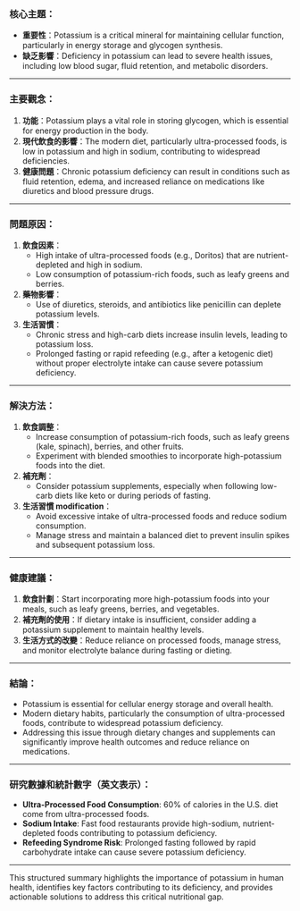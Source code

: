 ### 核心主題：  
- **重要性**：Potassium is a critical mineral for maintaining cellular function, particularly in energy storage and glycogen synthesis.  
- **缺乏影響**：Deficiency in potassium can lead to severe health issues, including low blood sugar, fluid retention, and metabolic disorders.  

---

### 主要觀念：  
1. **功能**：Potassium plays a vital role in storing glycogen, which is essential for energy production in the body.  
2. **現代飲食的影響**：The modern diet, particularly ultra-processed foods, is low in potassium and high in sodium, contributing to widespread deficiencies.  
3. **健康問題**：Chronic potassium deficiency can result in conditions such as fluid retention, edema, and increased reliance on medications like diuretics and blood pressure drugs.  

---

### 問題原因：  
1. **飲食因素**：  
   - High intake of ultra-processed foods (e.g., Doritos) that are nutrient-depleted and high in sodium.  
   - Low consumption of potassium-rich foods, such as leafy greens and berries.  
2. **藥物影響**：  
   - Use of diuretics, steroids, and antibiotics like penicillin can deplete potassium levels.  
3. **生活習慣**：  
   - Chronic stress and high-carb diets increase insulin levels, leading to potassium loss.  
   - Prolonged fasting or rapid refeeding (e.g., after a ketogenic diet) without proper electrolyte intake can cause severe potassium deficiency.  

---

### 解決方法：  
1. **飲食調整**：  
   - Increase consumption of potassium-rich foods, such as leafy greens (kale, spinach), berries, and other fruits.  
   - Experiment with blended smoothies to incorporate high-potassium foods into the diet.  
2. **補充劑**：  
   - Consider potassium supplements, especially when following low-carb diets like keto or during periods of fasting.  
3. **生活習慣 modification**：  
   - Avoid excessive intake of ultra-processed foods and reduce sodium consumption.  
   - Manage stress and maintain a balanced diet to prevent insulin spikes and subsequent potassium loss.  

---

### 健康建議：  
1. **飲食計劃**：Start incorporating more high-potassium foods into your meals, such as leafy greens, berries, and vegetables.  
2. **補充劑的使用**：If dietary intake is insufficient, consider adding a potassium supplement to maintain healthy levels.  
3. **生活方式的改變**：Reduce reliance on processed foods, manage stress, and monitor electrolyte balance during fasting or dieting.  

---

### 結論：  
- Potassium is essential for cellular energy storage and overall health.  
- Modern dietary habits, particularly the consumption of ultra-processed foods, contribute to widespread potassium deficiency.  
- Addressing this issue through dietary changes and supplements can significantly improve health outcomes and reduce reliance on medications.  

---

### 研究數據和統計數字（英文表示）：  
- **Ultra-Processed Food Consumption**: 60% of calories in the U.S. diet come from ultra-processed foods.  
- **Sodium Intake**: Fast food restaurants provide high-sodium, nutrient-depleted foods contributing to potassium deficiency.  
- **Refeeding Syndrome Risk**: Prolonged fasting followed by rapid carbohydrate intake can cause severe potassium deficiency.  

--- 

This structured summary highlights the importance of potassium in human health, identifies key factors contributing to its deficiency, and provides actionable solutions to address this critical nutritional gap.